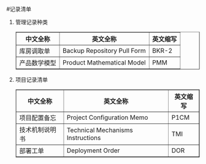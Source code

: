 #记录清单

1. 管理记录种类
	<table border>
	<tr><th>中文全称</th><th>英文全称</th><th>英文缩写</th></tr>
	<tr><td>库房调取单</td><td>Backup Repository Pull Form</td><td>BKR-2</td></tr>
	<tr><td>产品数学模型</td><td>Product Mathematical Model</td><td>PMM</td></tr>
	</table>

1. 项目记录清单

	<table border>
	<tr><th>中文全称</th><th>英文全称</th><th>英文缩写</th></tr>
	<tr><td>项目配置备忘</td><td>Project Configuration Memo</td><td>P1CM</td></tr>
	<tr><td>技术机制说明书</td><td>Technical Mechanisms Instructions</td><td>TMI</td></tr>
	<tr><td>部署工单</td><td>Deployment Order</td><td>DOR</td></tr>
	</table>